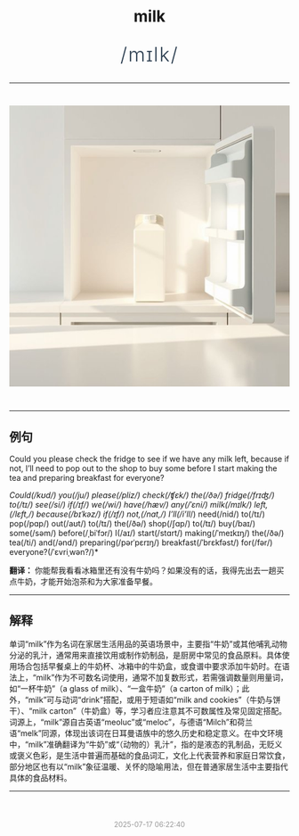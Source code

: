 <div align="center">

# milk

<div style="margin: 30px 0;">
<h1 style="font-size: 2.5em; font-weight: 300; letter-spacing: 2px; margin: 0; color: #2c3e50;">
/mɪlk/
</h1>
</div>

</div>

---

<div align="center" style="margin: 40px 0;">

![milk](images/milk.png)

</div>

---

## 例句

Could you please check the fridge to see if we have any milk left, because if not, I’ll need to pop out to the shop to buy some before I start making the tea and preparing breakfast for everyone?

*Could(/kʊd/) you(/ju/) please(/pliz/) check(/ʧɛk/) the(/ðə/) fridge(/frɪʤ/) to(/tɪ/) see(/si/) if(/ɪf/) we(/wi/) have(/hæv/) any(/ˈɛni/) milk(/mɪlk/) left,(/lɛft,/) because(/bɪˈkəz/) if(/ɪf/) not,(/nɑt,/) I’ll(/i’ll*/) need(/nid/) to(/tɪ/) pop(/pɑp/) out(/aʊt/) to(/tɪ/) the(/ðə/) shop(/ʃɑp/) to(/tɪ/) buy(/baɪ/) some(/səm/) before(/ˌbiˈfɔr/) I(/aɪ/) start(/stɑrt/) making(/ˈmeɪkɪŋ/) the(/ðə/) tea(/ti/) and(/ənd/) preparing(/pərˈpɛrɪŋ/) breakfast(/ˈbrɛkfəst/) for(/fər/) everyone?(/ˈɛvriˌwən?/)*

**翻译：** 你能帮我看看冰箱里还有没有牛奶吗？如果没有的话，我得先出去一趟买点牛奶，才能开始泡茶和为大家准备早餐。

---

## 解释

单词“milk”作为名词在家居生活用品的英语场景中，主要指“牛奶”或其他哺乳动物分泌的乳汁，通常用来直接饮用或制作奶制品，是厨房中常见的食品原料。具体使用场合包括早餐桌上的牛奶杯、冰箱中的牛奶盒，或食谱中要求添加牛奶时。在语法上，“milk”作为不可数名词使用，通常不加复数形式，若需强调数量则用量词，如“一杯牛奶”（a glass of milk）、“一盒牛奶”（a carton of milk）；此外，“milk”可与动词“drink”搭配，或用于短语如“milk and cookies”（牛奶与饼干）、“milk carton”（牛奶盒）等，学习者应注意其不可数属性及常见固定搭配。词源上，“milk”源自古英语“meoluc”或“meloc”，与德语“Milch”和荷兰语“melk”同源，体现出该词在日耳曼语族中的悠久历史和稳定意义。在中文环境中，“milk”准确翻译为“牛奶”或“（动物的）乳汁”，指的是液态的乳制品，无贬义或褒义色彩，是生活中普遍而基础的食品词汇，文化上代表营养和家庭日常饮食，部分地区也有以“milk”象征温暖、关怀的隐喻用法，但在普通家居生活中主要指代具体的食品材料。


---

<div align="center" style="margin-top: 50px;">
<small style="color: #999; font-size: 0.9em;">2025-07-17 06:22:40</small>
</div>
